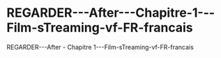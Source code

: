 # REGARDER---After---Chapitre-1---Film-sTreaming-vf-FR-francais
REGARDER---After - Chapitre 1---Film-sTreaming-vf-FR-francais
